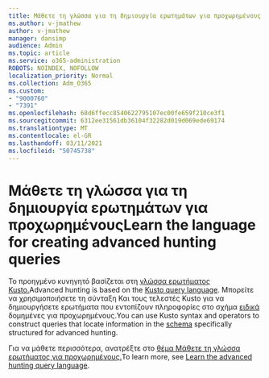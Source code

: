 ```yaml
---
title: Μάθετε τη γλώσσα για τη δημιουργία ερωτημάτων για προχωρημένους
ms.author: v-jmathew
author: v-jmathew
manager: dansimp
audience: Admin
ms.topic: article
ms.service: o365-administration
ROBOTS: NOINDEX, NOFOLLOW
localization_priority: Normal
ms.collection: Adm_O365
ms.custom:
- "9000760"
- "7391"
ms.openlocfilehash: 68d6ffecc8540622795107ec00fe659f210ce3f1
ms.sourcegitcommit: 6312ee31561db36104f32282d019d069ede69174
ms.translationtype: MT
ms.contentlocale: el-GR
ms.lasthandoff: 03/11/2021
ms.locfileid: "50745738"
---
```

# <a name="learn-the-language-for-creating-advanced-hunting-queries"></a><span data-ttu-id="aeb0a-102">Μάθετε τη γλώσσα για τη δημιουργία ερωτημάτων για προχωρημένους</span><span class="sxs-lookup"><span data-stu-id="aeb0a-102">Learn the language for creating advanced hunting queries</span></span>

<span data-ttu-id="aeb0a-103">Το προηγμένο κυνηγητό βασίζεται στη [γλώσσα ερωτήματος Kusto.](https://go.microsoft.com/fwlink/?linkid=2144620)</span><span class="sxs-lookup"><span data-stu-id="aeb0a-103">Advanced hunting is based on the [Kusto query language](https://go.microsoft.com/fwlink/?linkid=2144620).</span></span> <span data-ttu-id="aeb0a-104">Μπορείτε να χρησιμοποιήσετε τη σύνταξη Και τους τελεστές Kusto για να δημιουργήσετε ερωτήματα που εντοπίζουν πληροφορίες στο σχήμα [ειδικά](https://go.microsoft.com/fwlink/?linkid=2144621) δομημένες για προχωρημένους.</span><span class="sxs-lookup"><span data-stu-id="aeb0a-104">You can use Kusto syntax and operators to construct queries that locate information in the [schema](https://go.microsoft.com/fwlink/?linkid=2144621) specifically structured for advanced hunting.</span></span>

<span data-ttu-id="aeb0a-105">Για να μάθετε περισσότερα, ανατρέξτε στο [θέμα Μάθετε τη γλώσσα ερωτήματος για προχωρημένους.](https://go.microsoft.com/fwlink/?linkid=2144518)</span><span class="sxs-lookup"><span data-stu-id="aeb0a-105">To learn more, see [Learn the advanced hunting query language](https://go.microsoft.com/fwlink/?linkid=2144518).</span></span>
